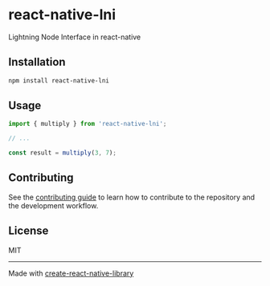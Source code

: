 # react-native-lni

Lightning Node Interface in react-native

## Installation

```sh
npm install react-native-lni
```

## Usage


```js
import { multiply } from 'react-native-lni';

// ...

const result = multiply(3, 7);
```


## Contributing

See the [contributing guide](CONTRIBUTING.md) to learn how to contribute to the repository and the development workflow.

## License

MIT

---

Made with [create-react-native-library](https://github.com/callstack/react-native-builder-bob)
